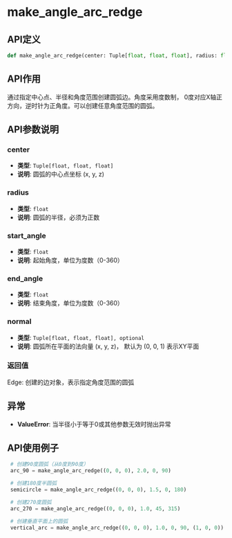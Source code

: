 # make_angle_arc_redge

## API定义

```python
def make_angle_arc_redge(center: Tuple[float, float, float], radius: float, start_angle: float, end_angle: float, normal: Tuple[float, float, float] = (0, 0, 1)) -> Edge
```

## API作用

通过指定中心点、半径和角度范围创建圆弧边。角度采用度数制，
0度对应X轴正方向，逆时针为正角度。可以创建任意角度范围的圆弧。

## API参数说明

### center

- **类型**: `Tuple[float, float, float]`
- **说明**: 圆弧的中心点坐标 (x, y, z)

### radius

- **类型**: `float`
- **说明**: 圆弧的半径，必须为正数

### start_angle

- **类型**: `float`
- **说明**: 起始角度，单位为度数（0-360）

### end_angle

- **类型**: `float`
- **说明**: 结束角度，单位为度数（0-360）

### normal

- **类型**: `Tuple[float, float, float], optional`
- **说明**: 圆弧所在平面的法向量 (x, y, z)， 默认为 (0, 0, 1) 表示XY平面

### 返回值

Edge: 创建的边对象，表示指定角度范围的圆弧

## 异常

- **ValueError**: 当半径小于等于0或其他参数无效时抛出异常

## API使用例子

```python
 # 创建90度圆弧（从0度到90度）
 arc_90 = make_angle_arc_redge((0, 0, 0), 2.0, 0, 90)

 # 创建180度半圆弧
 semicircle = make_angle_arc_redge((0, 0, 0), 1.5, 0, 180)

 # 创建270度圆弧
 arc_270 = make_angle_arc_redge((0, 0, 0), 1.0, 45, 315)

 # 创建垂直平面上的圆弧
 vertical_arc = make_angle_arc_redge((0, 0, 0), 1.0, 0, 90, (1, 0, 0))
```
